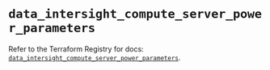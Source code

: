 # `data_intersight_compute_server_power_parameters`

Refer to the Terraform Registry for docs: [`data_intersight_compute_server_power_parameters`](https://registry.terraform.io/providers/ciscodevnet/intersight/1.0.71/docs/data-sources/compute_server_power_parameters).

